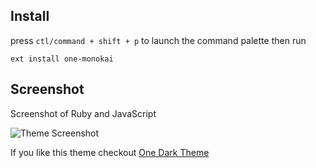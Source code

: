 ## Install

press `ctl/command + shift + p` to launch the command palette then run
```
ext install one-monokai
```

## Screenshot
Screenshot of Ruby and JavaScript

![Theme Screenshot](https://github.com/azemoh/vscode-one-monokai/raw/master/screenshot-v0.2.0.png)

If you like this theme checkout [One Dark Theme](https://marketplace.visualstudio.com/items?itemName=azemoh.theme-onedark)